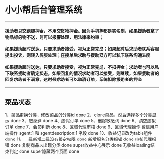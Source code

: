 # 小小帮后台管理系统
---
#### 援助者只交跑腿押金，不用交货物押金。因为手机等都是实名制，如果援助者拿了物品标的物不送，则可以报警处理，用法律来约束；
#### 如果援助超时送达，只要求助者接受，视为正常完成；如果超时后求助者联系客服提出投诉，则转入客服处理；在接单后求助与援助双方可以私下联系沟通进度
#### 如果援助超时送达，只要求助者接受，视为正常完成，不扣押金；求助者也可以私下联系援助者确定状态，如果回复的情况求助者可以接受，则继续，如果援助者的回复求助者不满意，这时候求助者可以取消订单，系统扣除援助者的押金
---
## 菜品状态
1、菜品更换分类，修改菜品的分类id done
2、clone菜品，然后选择多个分类显示 done
3、敏感词 done
4、虚假订单 done
5、删除敏感词 done
6、清空虚拟订单 done
7、会员判断 done
8、区域代理审核 done
9、区域代理操作 微信用户端操作 agent:1 和 agentdescription:1 字段 done
10、收益记录改为table组件 done
11、一级新增二级没有绑定权限 done
新增服务分类报错 done
审核代理报错 done
复制商品未出现分类 done
super收益中心展示 done
无收益loading结束判定 done
super隐藏两个页面 done
